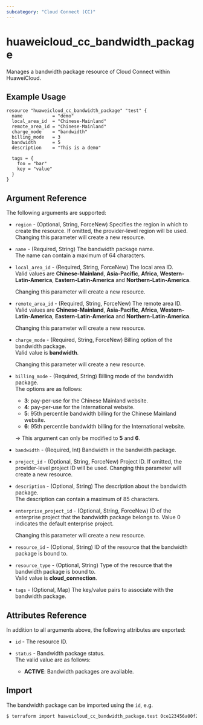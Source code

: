 ```yaml
---
subcategory: "Cloud Connect (CC)"
---
```


# huaweicloud_cc_bandwidth_package

Manages a bandwidth package resource of Cloud Connect within HuaweiCloud.  

## Example Usage

```hcl
resource "huaweicloud_cc_bandwidth_package" "test" {
  name           = "demo"
  local_area_id  = "Chinese-Mainland"
  remote_area_id = "Chinese-Mainland"
  charge_mode    = "bandwidth"
  billing_mode   = 3
  bandwidth      = 5
  description    = "This is a demo"

  tags = {
    foo = "bar"
    key = "value"
  }
}
```

## Argument Reference

The following arguments are supported:

* `region` - (Optional, String, ForceNew) Specifies the region in which to create the resource.
  If omitted, the provider-level region will be used. Changing this parameter will create a new resource.

* `name` - (Required, String) The bandwidth package name.  
  The name can contain a maximum of 64 characters.

* `local_area_id` - (Required, String, ForceNew) The local area ID.  
  Valid values are **Chinese-Mainland**, **Asia-Pacific**, **Africa**, **Western-Latin-America**,
   **Eastern-Latin-America** and **Northern-Latin-America**.

  Changing this parameter will create a new resource.

* `remote_area_id` - (Required, String, ForceNew) The remote area ID.  
  Valid values are **Chinese-Mainland**, **Asia-Pacific**, **Africa**, **Western-Latin-America**,
   **Eastern-Latin-America** and **Northern-Latin-America**.

  Changing this parameter will create a new resource.

* `charge_mode` - (Required, String, ForceNew) Billing option of the bandwidth package.  
  Valid value is **bandwidth**.

  Changing this parameter will create a new resource.

* `billing_mode` - (Required, String) Billing mode of the bandwidth package.  
  The options are as follows:
    + **3**: pay-per-use for the Chinese Mainland website.
    + **4**: pay-per-use for the International website.
    + **5**: 95th percentile bandwidth billing for the Chinese Mainland website.
    + **6**: 95th percentile bandwidth billing for the International website.

  -> This argument can only be modified to **5** and **6**.

* `bandwidth` - (Required, Int) Bandwidth in the bandwidth package.  

* `project_id` - (Optional, String, ForceNew) Project ID.
  If omitted, the provider-level project ID will be used.
  Changing this parameter will create a new resource.

* `description` - (Optional, String) The description about the bandwidth package.  
  The description can contain a maximum of 85 characters.

* `enterprise_project_id` - (Optional, String, ForceNew) ID of the enterprise project that the bandwidth package
  belongs to.
  Value 0 indicates the default enterprise project.

  Changing this parameter will create a new resource.

* `resource_id` - (Optional, String) ID of the resource that the bandwidth package is bound to.  

* `resource_type` - (Optional, String) Type of the resource that the bandwidth package is bound to.  
   Valid value is **cloud_connection**.

* `tags` - (Optional, Map) The key/value pairs to associate with the bandwidth package.

## Attributes Reference

In addition to all arguments above, the following attributes are exported:

* `id` - The resource ID.

* `status` - Bandwidth package status.  
  The valid value are as follows:
    + **ACTIVE**: Bandwidth packages are available.

## Import

The bandwidth package can be imported using the `id`, e.g.

```bash
$ terraform import huaweicloud_cc_bandwidth_package.test 0ce123456a00f2591fabc00385ff1234
```
